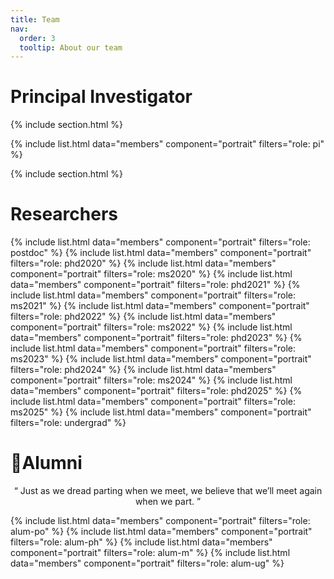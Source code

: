 ```yaml
---
title: Team
nav:
  order: 3
  tooltip: About our team
---
```


# <i class="fas fa-person-chalkboard"></i> Principal Investigator

{% include section.html %}

{% include list.html data="members" component="portrait" filters="role: pi" %}

{% include section.html %}

# <i class="fas fa-users"></i> Researchers

{% include list.html data="members" component="portrait" filters="role: postdoc" %}
{% include list.html data="members" component="portrait" filters="role: phd2020" %}
{% include list.html data="members" component="portrait" filters="role: ms2020" %}
{% include list.html data="members" component="portrait" filters="role: phd2021" %}
{% include list.html data="members" component="portrait" filters="role: ms2021" %}
{% include list.html data="members" component="portrait" filters="role: phd2022" %}
{% include list.html data="members" component="portrait" filters="role: ms2022" %}
{% include list.html data="members" component="portrait" filters="role: phd2023" %}
{% include list.html data="members" component="portrait" filters="role: ms2023" %}
{% include list.html data="members" component="portrait" filters="role: phd2024" %}
{% include list.html data="members" component="portrait" filters="role: ms2024" %}
{% include list.html data="members" component="portrait" filters="role: phd2025" %}
{% include list.html data="members" component="portrait" filters="role: ms2025" %}
{% include list.html data="members" component="portrait" filters="role: undergrad" %}

# Alumni

<p style="text-align:center">“ Just as we dread parting when we meet, we believe that we’ll meet again when we part. ”</p>
{% include list.html data="members" component="portrait" filters="role: alum-po" %}
{% include list.html data="members" component="portrait" filters="role: alum-ph" %}
{% include list.html data="members" component="portrait" filters="role: alum-m" %}
{% include list.html data="members" component="portrait" filters="role: alum-ug" %}
